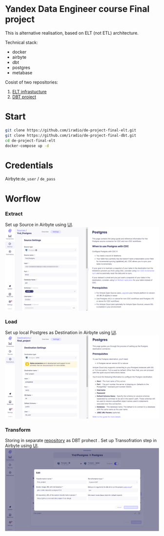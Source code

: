 # Yandex Data Engineer course Final project
This is alternative realisation, based on ELT (not ETL) architecture.

Technical stack:
- docker
- airbyte
- dbt
- postgres
- metabase

Cosist of two repositories:
1. [ELT infrastucture](https://github.com/iradio/de-project-final-elt) 
1. [DBT project](https://github.com/iradio/de-project-final-dbt)

# Start

``` bash
git clone https://github.com/iradio/de-project-final-elt.git
git clone https://github.com/iradio/de-project-final-dbt.git
cd de-project-final-elt
docker-compose up -d
```

# Credentials
Airbyte:`de_user` / `de_pass`

# Worflow

### Extract
Set up Source in Airbyte using [UI](http://localhost:8000).  
![extract](img/extract.png)
### Load 
Set up local Postgres as Destination in Airbyte using [UI](http://localhost:8000).  
![load](img/load.png)
### Transform 
Storing  in separate [repository](https://github.com/iradio/de-project-final-dbt) as DBT prohect . Set up Transofration step in Airbyte using [UI](http://localhost:8000).
![transform](img/transform.png)

